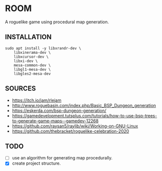 # ROOM

A roguelike game using procedural map generation.


## INSTALLATION

    sudo apt install -y libxrandr-dev \
        libxinerama-dev \
        libxcursor-dev \
        libxi-dev \
        mesa-common-dev \
        libgl1-mesa-dev \
        libgles2-mesa-dev


## SOURCES

- https://itch.io/jam/rlejam
- http://www.roguebasin.com/index.php/Basic_BSP_Dungeon_generation
- https://eskerda.com/bsp-dungeon-generation/
- https://gamedevelopment.tutsplus.com/tutorials/how-to-use-bsp-trees-to-generate-game-maps--gamedev-12268
- https://github.com/raysan5/raylib/wiki/Working-on-GNU-Linux
- https://github.com/thebracket/roguelike-celebration-2020


## TODO

- [ ] use an algorithm for generating map procedurally.
- [X] create project structure.
